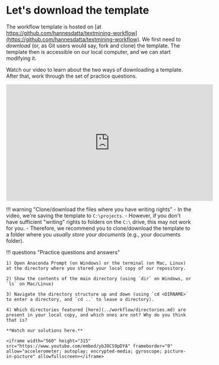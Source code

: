 # Let's download the template

The workflow template is hosted on [at https://github.com/hannesdatta/textmining-workflow](https://github.com/hannesdatta/textmining-workflow). We first need to *download* (or, as Git users would say, fork and clone) the template. The template then is accessible on our local computer, and we can start modifying it.

Watch our video to learn about the two ways of downloading a template. After that, work through the set of practice questions.

<iframe width="560" height="315" src="https://www.youtube.com/embed/0rxHQQUNR1o" frameborder="0" allow="accelerometer; autoplay; encrypted-media; gyroscope; picture-in-picture" allowfullscreen></iframe>

!!! warning "Clone/download the files where you have writing rights"
    - In the video, we're saving the template to `C:\projects`.
    - However, if you don't have sufficient "writing" rights to folders on the `C:\` drive, this may not work for you.
    - Therefore, we recommend you to clone/download the template to a folder where you *usually store your documents* (e.g., your documents folder).

!!! questions "Practice questions and answers"

    1) Open Anaconda Prompt (on Windows) or the terminal (on Mac, Linux) at the directory where you stored your local copy of our repository.

    2) Show the contents of the main directory (using `dir` on Windows, or `ls` on Mac/Linux)

    3) Navigate the directory structure up and down (using `cd <DIRNAME>` to enter a directory, and `cd ..` to leave a directory).

    4) Which directories featured [here](../workflow/directories.md) are present in your local copy, and which ones are not? Why do you think that is?

    **Watch our solutions here.**

    <iframe width="560" height="315" src="https://www.youtube.com/embed/ybJOCS9pDYA" frameborder="0" allow="accelerometer; autoplay; encrypted-media; gyroscope; picture-in-picture" allowfullscreen></iframe>
